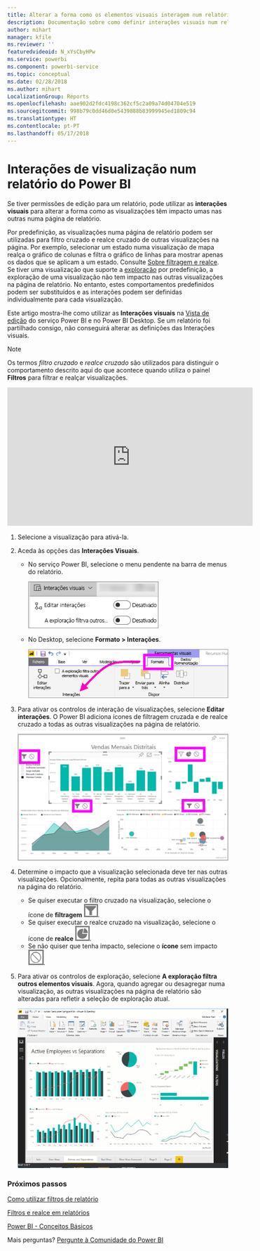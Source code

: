 ```yaml
---
title: Alterar a forma como os elementos visuais interagem num relatório
description: Documentação sobre como definir interações visuais num relatório de serviço do Microsoft Power BI e num relatório do Power BI Desktop.
author: mihart
manager: kfile
ms.reviewer: ''
featuredvideoid: N_xYsCbyHPw
ms.service: powerbi
ms.component: powerbi-service
ms.topic: conceptual
ms.date: 02/28/2018
ms.author: mihart
LocalizationGroup: Reports
ms.openlocfilehash: aae902d2fdc4198c362cf5c2a09a74d04704e519
ms.sourcegitcommit: 998b79c0dd46d0e5439888b83999945ed1809c94
ms.translationtype: HT
ms.contentlocale: pt-PT
ms.lasthandoff: 05/17/2018
---
```

# <a name="visualization-interactions-in-a-power-bi-report"></a>Interações de visualização num relatório do Power BI
Se tiver permissões de edição para um relatório, pode utilizar as **interações visuais** para alterar a forma como as visualizações têm impacto umas nas outras numa página de relatório. 

Por predefinição, as visualizações numa página de relatório podem ser utilizadas para filtro cruzado e realce cruzado de outras visualizações na página.
Por exemplo, selecionar um estado numa visualização de mapa realça o gráfico de colunas e filtra o gráfico de linhas para mostrar apenas os dados que se aplicam a um estado.
Consulte [Sobre filtragem e realce](power-bi-reports-filters-and-highlighting.md). Se tiver uma visualização que suporte a [exploração](power-bi-visualization-drill-down.md) por predefinição, a exploração de uma visualização não tem impacto nas outras visualizações na página de relatório. No entanto, estes comportamentos predefinidos podem ser substituídos e as interações podem ser definidas individualmente para cada visualização.

Este artigo mostra-lhe como utilizar as **Interações visuais** na [Vista de edição](service-interact-with-a-report-in-editing-view.md) do serviço Power BI e no Power BI Desktop. Se um relatório foi partilhado consigo, não conseguirá alterar as definições das Interações visuais.

> [!NOTE]
> Os termos *filtro cruzado* e *realce cruzado* são utilizados para distinguir o comportamento descrito aqui do que acontece quando utiliza o painel **Filtros** para filtrar e realçar visualizações.  
> 
> 

<iframe width="560" height="315" src="https://www.youtube.com/embed/N_xYsCbyHPw?list=PL1N57mwBHtN0JFoKSR0n-tBkUJHeMP2cP" frameborder="0" allowfullscreen></iframe>

1. Selecione a visualização para ativá-la.  
2. Aceda às opções das **Interações Visuais**.
    - No serviço Power BI, selecione o menu pendente na barra de menus do relatório.

       ![Menu pendente Interações visuais](media/service-reports-visual-interactions/power-bi-visual-interaction.png)

    - No Desktop, selecione **Formato > Interações**.

        ![selecionar Formato e, em seguida, Interações](media/service-reports-visual-interactions/pbi-visual-interaction-desktop.png)

3. Para ativar os controlos de interação de visualizações, selecione **Editar interações**. O Power BI adiciona ícones de filtragem cruzada e de realce cruzado a todas as outras visualizações na página de relatório.
   
    ![relatório com a opção Interações visuais ativada](media/service-reports-visual-interactions/power-bi-icons-on.png)
3. Determine o impacto que a visualização selecionada deve ter nas outras visualizações.  Opcionalmente, repita para todas as outras visualizações na página do relatório.
   
   * Se quiser executar o filtro cruzado na visualização, selecione o ícone de **filtragem** ![ícone de filtragem](media/service-reports-visual-interactions/pbi-filter-icon-outlined.png).
   * Se quiser executar o realce cruzado na visualização, selecione o ícone de **realce** ![ícone de realce](media/service-reports-visual-interactions/pbi-highlight-icon-outlined.png).
   * Se não quiser que tenha impacto, selecione o **ícone** sem impacto ![ícone sem impacto](media/service-reports-visual-interactions/pbi-noimpact-icon-outlined.png).

4. Para ativar os controlos de exploração, selecione **A exploração filtra outros elementos visuais**.  Agora, quando agregar ou desagregar numa visualização, as outras visualizações na página de relatório são alteradas para refletir a seleção de exploração atual. 

   ![vídeo sobre a ativação dos controlos de exploração](media/service-reports-visual-interactions/drill2.gif)

### <a name="next-steps"></a>Próximos passos
[Como utilizar filtros de relatório](power-bi-how-to-report-filter.md)

[Filtros e realce em relatórios](power-bi-reports-filters-and-highlighting.md)

[Power BI - Conceitos Básicos](service-basic-concepts.md)

Mais perguntas? [Pergunte à Comunidade do Power BI](http://community.powerbi.com/)

